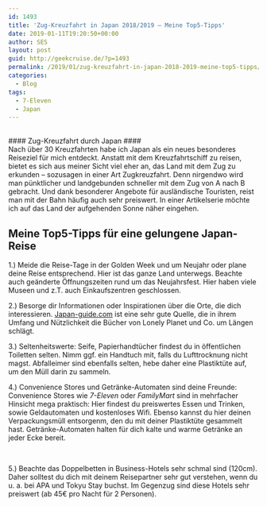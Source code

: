```yaml
---
id: 1493
title: 'Zug-Kreuzfahrt in Japan 2018/2019 – Meine Top5-Tipps'
date: 2019-01-11T19:20:50+00:00
author: SES
layout: post
guid: http://geekcruise.de/?p=1493
permalink: /2019/01/zug-kreuzfahrt-in-japan-2018-2019-meine-top5-tipps/
categories:
  - Blog
tags:
  - 7-Eleven
  - Japan
---
```


<img loading="lazy"   src="/assets/2019/01/IMG_20181225_194420.jpg" alt="" class="wp-image-1517" srcset="/assets/2019/01/IMG_20181225_194420.jpg 800w, /assets/2019/01/IMG_20181225_194420-300x225.jpg 300w, /assets/2019/01/IMG_20181225_194420-768x576.jpg 768w" sizes="(max-width: 709px) 85vw, (max-width: 909px) 67vw, (max-width: 984px) 61vw, (max-width: 1362px) 45vw, 600px" />

<div id="hinweisbox">
  #### Zug-Kreuzfahrt durch Japan #### <br /> Nach über 30 Kreuzfahrten habe ich Japan als ein neues besonderes Reiseziel für mich entdeckt. Anstatt mit dem Kreuzfahrtschiff zu reisen, bietet es sich aus meiner Sicht viel eher an, das Land mit dem Zug zu erkunden – sozusagen in einer Art Zugkreuzfahrt. Denn nirgendwo wird man pünktlicher und landgebunden schneller mit dem Zug von A nach B gebracht. Und dank besonderer Angebote für ausländische Touristen, reist man mit der Bahn häufig auch sehr preiswert. In einer Artikelserie möchte ich auf das Land der aufgehenden Sonne näher eingehen.
</div>

## **Meine Top5-Tipps für&nbsp;eine&nbsp;gelungene&nbsp;Japan-Reise**


1.) Meide die Reise-Tage in der Golden Week und um Neujahr oder plane deine Reise entsprechend. Hier ist das ganze Land unterwegs. Beachte auch geänderte Öffnungszeiten rund um das Neujahrsfest. Hier haben viele Museen und z.T. auch Einkaufszentren geschlossen.

2.) Besorge dir Informationen oder Inspirationen über die Orte, die dich interessieren. [Japan-guide.com](http://Japan-guide.com) ist eine sehr gute Quelle, die in ihrem Umfang und Nützlichkeit die Bücher von Lonely Planet und Co. um Längen schlägt.

3.) Seltenheitswerte: Seife, Papierhandtücher findest du in öffentlichen Toiletten selten. Nimm ggf. ein Handtuch mit, falls du Lufttrocknung nicht magst. Abfalleimer sind ebenfalls selten, hebe daher eine Plastiktüte auf, um den Müll darin zu sammeln.

4.) Convenience Stores und Getränke-Automaten sind deine Freunde:
Convenience Stores wie _7-Eleven_ oder _FamilyMart_ sind in mehrfacher Hinsicht mega praktisch: Hier findest du preiswertes Essen und Trinken, sowie Geldautomaten und kostenloses Wifi. Ebenso kannst du hier deinen Verpackungsmüll entsorgenm, den du mit deiner Plastiktüte gesammelt hast. Getränke-Automaten halten für dich kalte und warme Getränke an jeder Ecke bereit.


<img loading="lazy"   src="/assets/2019/01/IMG_20190105_182355x.jpg" alt="" class="wp-image-1516" srcset="/assets/2019/01/IMG_20190105_182355x.jpg 800w, /assets/2019/01/IMG_20190105_182355x-300x202.jpg 300w, /assets/2019/01/IMG_20190105_182355x-768x516.jpg 768w" sizes="(max-width: 709px) 85vw, (max-width: 909px) 67vw, (max-width: 984px) 61vw, (max-width: 1362px) 45vw, 600px" />

5.) Beachte das Doppelbetten in Business-Hotels sehr schmal sind (120cm). Daher solltest du dich mit deinem Reisepartner sehr gut verstehen, wenn du u. a. bei APA und Tokyu Stay buchst. Im Gegenzug sind diese Hotels sehr preiswert (ab 45€ pro Nacht für 2 Personen).
